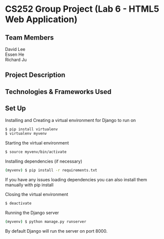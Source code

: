 # CS252 Group Project (Lab 6 - HTML5 Web Application)

## Team Members
David Lee  
Essen He  
Richard Ju  

## Project Description

## Technologies & Frameworks Used

## Set Up
Installing and Creating a virtual environment for Django to run on
```bash
$ pip install virtualenv
$ virtualenv myvenv
```

Starting the virtual environment
```bash
$ source myvenv/bin/activate
```

Installing dependencies (if necessary)
```bash
(myvenv) $ pip install -r requirements.txt
```
If you have any issues loading dependencies you can also install them manually with pip install <dependency>  


Closing the virtual environment
```bash
$ deactivate
```

Running the Django server
```bash
(myvenv) $ python manage.py runserver
```
By default Django will run the server on port 8000.

